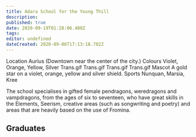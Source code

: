 ```yaml
---
title: Adara School for the Young Thill
description: 
published: true
date: 2020-09-19T01:28:06.480Z
tags: 
editor: undefined
dateCreated: 2020-09-06T17:13:18.702Z
---
```


Location 	Aurius (Downtown near the center of the city.)
Colours 	Violet, Orange, Yellow, Silver Trans.gif Trans.gif Trans.gif Trans.gif
Mascot 	A gold star on a violet, orange, yellow and silver shield.
Sports 	Nunquan, Marsia, Kree

The school specialises in gifted female pendragons, weredragons and vampdragons, from the ages of six to seventeen, who have great skills in the Elements, Seerism, creative areas (such as songwriting and poetry) and areas that are heavily based on the use of Fromina.

## Graduates